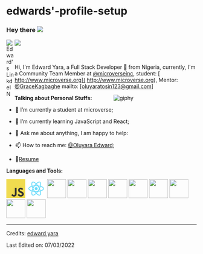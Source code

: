# edwards'-profile-setup
### Hey there <img src="https://media.giphy.com/media/hvRJCLFzcasrR4ia7z/giphy.gif" width="25px">
<a href="https://www.linkedin.com/in/edward-oluyara-708b88215/">
  <img align="left" alt="Edward's LinkdeIN" width="22px" src="https://cdn.jsdelivr.net/npm/simple-icons@v3/icons/linkedin.svg" />
</a>


![](https://visitor-badge.glitch.me/badge?page_id=oluyaratosin123)

<br />

Hi, I'm Edward Yara, a Full Stack Developer 🚀 from Nigeria, currently, I'm a Community Team Member at [@microverseinc](http://www.microverse.org), student: [ http://www.microverse.org]( http://www.microverse.org), Mentor: [@GraceKagbaghe](https://github.com/gracekabaghe) mailto: [oluyaratosin123@gmail.com]


[<img align='right' src="https://media.giphy.com/media/M9gbBd9nbDrOTu1Mqx/giphy.gif" width="220" alt="giphy">](https://angel.co/profile/edit/overview) 


**Talking about Personal Stuffs:**

- 👨 I’m currently a student at microverse;

- 🌱 I’m currently learning JavaScript and React;

- 💬 Ask me about anything, I am happy to help:

- 📫 How to reach me: [@Oluyara Edward](https://www.linkedin.com/in/edward-oluyara-708b88215/);

- 📝[Resume](https://oluyaratosin123.github.io/Portfolio1/)



**Languages and Tools:**  


<div style="display; flex; flex-direction: column; flex-wrap: wrap;"  >
<code><img height="50" width="50" src="https://raw.githubusercontent.com/github/explore/80688e429a7d4ef2fca1e82350fe8e3517d3494d/topics/javascript/javascript.png"></code>
<code><img height="50" width="50" src="https://raw.githubusercontent.com/github/explore/80688e429a7d4ef2fca1e82350fe8e3517d3494d/topics/react/react.png"></code>
<code><img height="50" width="50" src="https://upload.wikimedia.org/wikipedia/commons/7/73/Ruby_logo.svg"></code>
<code><img height="50" width="50" src="https://img.icons8.com/color/48/000000/sql.png"></code>
<code><img height="50" width="50" src="https://img.icons8.com/color/48/000000/git.png"></code>
<code><img height="50" width="50" src="https://img.icons8.com/ios-glyphs/30/000000/github.png"></code>
<code><img height="50" width="50" src="https://img.icons8.com/color/48/000000/html-5--v1.png"></code>
<code><img height="50" width="50" src="https://img.icons8.com/color/48/000000/css3.png"></code>
<code><img height="50" width="50" src="https://img.icons8.com/color/48/000000/bootstrap.png"></code>
<code><img height="50" width="50" src="https://img.icons8.com/color/48/000000/sass-avatar.png"></code>
<code><img height="50" width="50" src="https://img.icons8.com/nolan/64/heroku.png"></code>
</div>


<!--END_SECTION:waka-->



-----
Credits: [edward yara](https://github.com/oluyaratosin123)

Last Edited on: 07/03/2022

